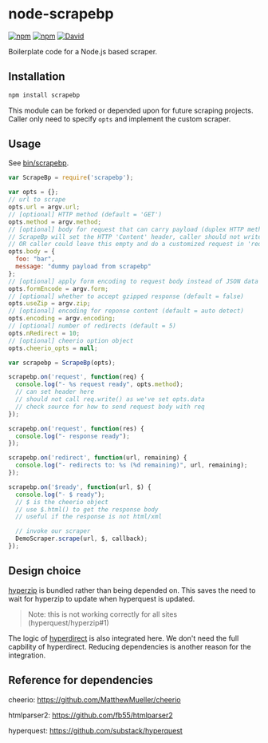 # node-scrapebp

[![npm](https://img.shields.io/npm/v/scrapebp.svg)](https://www.npmjs.com/node-scrapebp)
[![npm](https://img.shields.io/npm/l/scrapebp.svg)]()
[![David](https://img.shields.io/david/leesei/node-scrapebp.svg)]()

Boilerplate code for a Node.js based scraper.

## Installation

```bash
npm install scrapebp
```

This module can be forked or depended upon for future scraping projects.  
Caller only need to specify `opts` and implement the custom scraper.

## Usage

See [bin/scrapebp](bin/scrapebp).

```javascript
var ScrapeBp = require('scrapebp');

var opts = {};
// url to scrape
opts.url = argv.url;
// [optional] HTTP method (default = 'GET')
opts.method = argv.method;
// [optional] body for request that can carry payload (duplex HTTP methods)
// ScrapeBp will set the HTTP 'Content' header, caller should not write to request stream
// OR caller could leave this empty and do a customized request in 'request' event listener
opts.body = {
  foo: "bar",
  message: "dummy payload from scrapebp"
};
// [optional] apply form encoding to request body instead of JSON data (default = false)
opts.formEncode = argv.form;
// [optional] whether to accept gzipped response (default = false)
opts.useZip = argv.zip;
// [optional] encoding for reponse content (default = auto detect)
opts.encoding = argv.encoding;
// [optional] number of redirects (default = 5)
opts.nRedirect = 10;
// [optional] cheerio option object
opts.cheerio_opts = null;

var scrapebp = ScrapeBp(opts);

scrapebp.on('request', function(req) {
  console.log("- %s request ready", opts.method);
  // can set header here
  // should not call req.write() as we've set opts.data
  // check source for how to send request body with req
});

scrapebp.on('request', function(res) {
  console.log("- response ready");
});

scrapebp.on('redirect', function(url, remaining) {
  console.log("- redirects to: %s (%d remaining)", url, remaining);
});

scrapebp.on('$ready', function(url, $) {
  console.log("- $ ready");
  // $ is the cheerio object
  // use $.html() to get the response body
  // useful if the response is not html/xml

  // invoke our scraper
  DemoScraper.scrape(url, $, callback);
});
```

## Design choice

[hyperzip](https://github.com/hyperquest/hyperzip) is bundled rather than being depended on. This saves the need to wait for hyperzip to update when hyperquest is updated.
> Note: this is not working correctly for all sites (hyperquest/hyperzip#1)

The logic of [hyperdirect](https://github.com/hyperquest/hyperdirect) is also integrated here. We don't need the full capbility of hyperdirect. Reducing dependencies is another reason for the integration.

## Reference for dependencies 

cheerio:     https://github.com/MatthewMueller/cheerio

htmlparser2: https://github.com/fb55/htmlparser2

hyperquest:  https://github.com/substack/hyperquest
